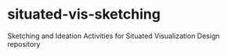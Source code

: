 # situated-vis-sketching
Sketching and Ideation Activities for Situated Visualization Design repository
